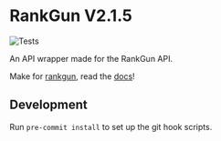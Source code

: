 # RankGun V2.1.5

![Tests](https://github.com/Noah-Haf/RankGunModule/actions/workflows/tests.yml/badge.svg)

An API wrapper made for the RankGun API.

Make for [rankgun](https://rankgun.works), read the [docs](https://docs.rankgun.works)!

## Development

Run `pre-commit install` to set up the git hook scripts.
